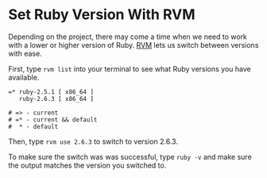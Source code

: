 # Set Ruby Version With RVM

Depending on the project, there may come a time when we need to work with a lower or higher version of Ruby. [RVM](http://rvm.io/) lets us switch between versions with ease.

First, type `rvm list` into your terminal to see what Ruby versions you have available.

```
=* ruby-2.5.1 [ x86_64 ]
   ruby-2.6.3 [ x86_64 ]

# => - current
# =* - current && default
#  * - default
```
Then, type `rvm use 2.6.3` to switch to version 2.6.3.

To make sure the switch was was successful, type `ruby -v` and make sure the output matches the version you switched to.
